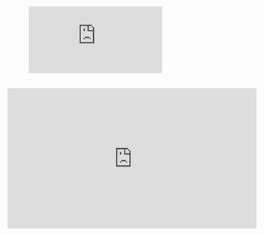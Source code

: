 <figure class="video_container">   <iframe src="https://www.youtube.com/embed/Asgz1kc_olE" frameborder="0" allowfullscreen="true"> </iframe> </figure> 
<iframe width="560" height="315" src="https://www.youtube.com/embed/Asgz1kc_olE" frameborder="0" allow="accelerometer; autoplay; clipboard-write; encrypted-media; gyroscope; picture-in-picture" allowfullscreen></iframe>
